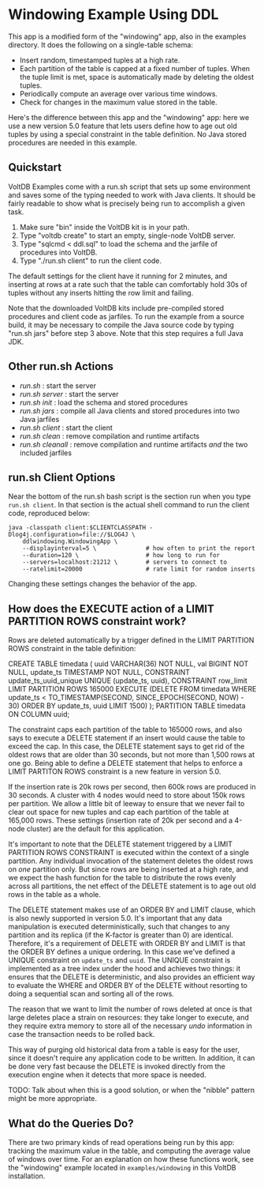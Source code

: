 Windowing Example Using DDL
==============

This app is a modified form of the "windowing" app, also in the examples directory.  It does the following on a single-table schema:

* Insert random, timestamped tuples at a high rate.
* Each partition of the table is capped at a fixed number of tuples. When the tuple limit is met, space is automatically made by deleting the oldest tuples.
* Periodically compute an average over various time windows.
* Check for changes in the maximum value stored in the table.

Here's the difference between this app and the "windowing" app: here we use a new version 5.0 feature that lets users define how to age out old tuples by using a special constraint in the table definition.  No Java stored procedures are needed in this example.


Quickstart
--------------
VoltDB Examples come with a run.sh script that sets up some environment and saves some of the typing needed to work with Java clients. It should be fairly readable to show what is precisely being run to accomplish a given task.

1. Make sure "bin" inside the VoltDB kit is in your path.
2. Type "voltdb create" to start an empty, single-node VoltDB server.
3. Type "sqlcmd < ddl.sql" to load the schema and the jarfile of procedures into VoltDB.
4. Type "./run.sh client" to run the client code.

The default settings for the client have it running for 2 minutes, and inserting at rows at a rate such that the table can comfortably hold 30s of tuples without any inserts hitting the row limit and failing.

Note that the downloaded VoltDB kits include pre-compiled stored procedures and client code as jarfiles. To run the example from a source build, it may be necessary to compile the Java source code by typing "run.sh jars" before step 3 above. Note that this step requires a full Java JDK.


Other run.sh Actions
--------------
- *run.sh* : start the server
- *run.sh server* : start the server
- *run.sh init* : load the schema and stored procedures
- *run.sh jars* : compile all Java clients and stored procedures into two Java jarfiles
- *run.sh client* : start the client
- *run.sh clean* : remove compilation and runtime artifacts
- *run.sh cleanall* : remove compilation and runtime artifacts *and* the two included jarfiles


run.sh Client Options
--------------
Near the bottom of the run.sh bash script is the section run when you type `run.sh client`. In that section is the actual shell command to run the client code, reproduced below:

    java -classpath client:$CLIENTCLASSPATH -Dlog4j.configuration=file://$LOG4J \
        ddlwindowing.WindowingApp \
        --displayinterval=5 \              # how often to print the report
        --duration=120 \                   # how long to run for
        --servers=localhost:21212 \        # servers to connect to
        --ratelimit=20000                  # rate limit for random inserts

Changing these settings changes the behavior of the app.


How does the EXECUTE action of a LIMIT PARTITION ROWS constraint work?
--------------

Rows are deleted automatically by a trigger defined in the LIMIT PARTITION ROWS constraint in the table definition:

 CREATE TABLE timedata
 (
   uuid VARCHAR(36) NOT NULL,
   val BIGINT NOT NULL,
   update_ts TIMESTAMP NOT NULL,
   CONSTRAINT update_ts_uuid_unique UNIQUE (update_ts, uuid),
   CONSTRAINT row_limit LIMIT PARTITION ROWS 165000
     EXECUTE (DELETE FROM timedata
              WHERE update_ts
                    < TO_TIMESTAMP(SECOND, SINCE_EPOCH(SECOND, NOW) - 30)
              ORDER BY update_ts, uuid LIMIT 1500)
 );
 PARTITION TABLE timedata ON COLUMN uuid;

The constraint caps each partition of the table to 165000 rows, and also says to execute a DELETE statement if an insert would cause the table to exceed the cap.  In this case, the DELETE statement says to get rid of the oldest rows that are older than 30 seconds, but not more than 1,500 rows at one go.  Being able to define a DELETE statement that helps to enforce a LIMIT PARTITON ROWS constraint is a new feature in version 5.0.

If the insertion rate is 20k rows per second, then 600k rows are produced in 30 seconds.  A cluster with 4 nodes would need to store about 150k rows per partition.  We allow a little bit of leeway to ensure that we never fail to clear out space for new tuples and cap each partition of the table at 165,000 rows.  These settings (insertion rate of 20k per second and a 4-node cluster) are the default for this application.

It's important to note that the DELETE statement triggered by a LIMIT PARTITION ROWS CONSTRAINT is executed within the context of a single partition.  Any individual invocation of the statement deletes the oldest rows on *one* partition only.  But since rows are being inserted at a high rate, and we expect the hash function for the table to distribute the rows evenly across all partitions, the net effect of the DELETE statement is to age out old rows in the table as a whole.

The DELETE statement makes use of an ORDER BY and LIMIT clause, which is also newly supported in version 5.0. It's important that any data manipulation is executed deterministically, such that changes to any partition and its replica (if the K-factor is greater than 0) are identical.  Therefore, it's a requirement of DELETE with ORDER BY and LIMIT is that the ORDER BY defines a unique ordering.  In this case we've defined a UNIQUE constraint on `update_ts` and `uuid`.  The UNIQUE constraint is implemented as a tree index under the hood and achieves two things: it ensures that the DELETE is deterministic, and also provides an efficient way to evaluate the WHERE and ORDER BY of the DELETE without resorting to doing a sequential scan and sorting all of the rows.

The reason that we want to limit the number of rows deleted at once is that large deletes place a strain on resources: they take longer to execute, and they require extra memory to store all of the necessary *undo* information in case the transaction needs to be rolled back.

This way of purging old historical data from a table is easy for the user, since it doesn't require any application code to be written.  In addition, it can be done very fast because the DELETE is invoked directly from the execution engine when it detects that more space is needed.

TODO: Talk about when this is a good solution, or when the "nibble" pattern might be more appropriate.


What do the Queries Do?
--------------

There are two primary kinds of read operations being run by this app: tracking the maximum value in the table, and computing the average value of windows over time.  For an explanation on how these functions work, see the "windowing" example located in `examples/windowing` in this VoltDB installation.
